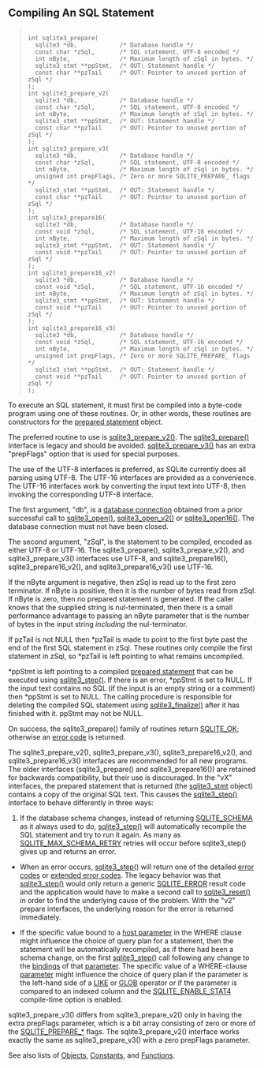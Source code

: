 ## Compiling An SQL Statement




> ```
> 
> int sqlite3_prepare(
>   sqlite3 *db,            /* Database handle */
>   const char *zSql,       /* SQL statement, UTF-8 encoded */
>   int nByte,              /* Maximum length of zSql in bytes. */
>   sqlite3_stmt **ppStmt,  /* OUT: Statement handle */
>   const char **pzTail     /* OUT: Pointer to unused portion of zSql */
> );
> int sqlite3_prepare_v2(
>   sqlite3 *db,            /* Database handle */
>   const char *zSql,       /* SQL statement, UTF-8 encoded */
>   int nByte,              /* Maximum length of zSql in bytes. */
>   sqlite3_stmt **ppStmt,  /* OUT: Statement handle */
>   const char **pzTail     /* OUT: Pointer to unused portion of zSql */
> );
> int sqlite3_prepare_v3(
>   sqlite3 *db,            /* Database handle */
>   const char *zSql,       /* SQL statement, UTF-8 encoded */
>   int nByte,              /* Maximum length of zSql in bytes. */
>   unsigned int prepFlags, /* Zero or more SQLITE_PREPARE_ flags */
>   sqlite3_stmt **ppStmt,  /* OUT: Statement handle */
>   const char **pzTail     /* OUT: Pointer to unused portion of zSql */
> );
> int sqlite3_prepare16(
>   sqlite3 *db,            /* Database handle */
>   const void *zSql,       /* SQL statement, UTF-16 encoded */
>   int nByte,              /* Maximum length of zSql in bytes. */
>   sqlite3_stmt **ppStmt,  /* OUT: Statement handle */
>   const void **pzTail     /* OUT: Pointer to unused portion of zSql */
> );
> int sqlite3_prepare16_v2(
>   sqlite3 *db,            /* Database handle */
>   const void *zSql,       /* SQL statement, UTF-16 encoded */
>   int nByte,              /* Maximum length of zSql in bytes. */
>   sqlite3_stmt **ppStmt,  /* OUT: Statement handle */
>   const void **pzTail     /* OUT: Pointer to unused portion of zSql */
> );
> int sqlite3_prepare16_v3(
>   sqlite3 *db,            /* Database handle */
>   const void *zSql,       /* SQL statement, UTF-16 encoded */
>   int nByte,              /* Maximum length of zSql in bytes. */
>   unsigned int prepFlags, /* Zero or more SQLITE_PREPARE_ flags */
>   sqlite3_stmt **ppStmt,  /* OUT: Statement handle */
>   const void **pzTail     /* OUT: Pointer to unused portion of zSql */
> );
> 
> ```



To execute an SQL statement, it must first be compiled into a byte\-code
program using one of these routines. Or, in other words, these routines
are constructors for the [prepared statement](../c3ref/stmt.html) object.


The preferred routine to use is [sqlite3\_prepare\_v2()](../c3ref/prepare.html). The
[sqlite3\_prepare()](../c3ref/prepare.html) interface is legacy and should be avoided.
[sqlite3\_prepare\_v3()](../c3ref/prepare.html) has an extra "prepFlags" option that is used
for special purposes.


The use of the UTF\-8 interfaces is preferred, as SQLite currently
does all parsing using UTF\-8\. The UTF\-16 interfaces are provided
as a convenience. The UTF\-16 interfaces work by converting the
input text into UTF\-8, then invoking the corresponding UTF\-8 interface.


The first argument, "db", is a [database connection](../c3ref/sqlite3.html) obtained from a
prior successful call to [sqlite3\_open()](../c3ref/open.html), [sqlite3\_open\_v2()](../c3ref/open.html) or
[sqlite3\_open16()](../c3ref/open.html). The database connection must not have been closed.


The second argument, "zSql", is the statement to be compiled, encoded
as either UTF\-8 or UTF\-16\. The sqlite3\_prepare(), sqlite3\_prepare\_v2(),
and sqlite3\_prepare\_v3()
interfaces use UTF\-8, and sqlite3\_prepare16(), sqlite3\_prepare16\_v2(),
and sqlite3\_prepare16\_v3() use UTF\-16\.


If the nByte argument is negative, then zSql is read up to the
first zero terminator. If nByte is positive, then it is the
number of bytes read from zSql. If nByte is zero, then no prepared
statement is generated.
If the caller knows that the supplied string is nul\-terminated, then
there is a small performance advantage to passing an nByte parameter that
is the number of bytes in the input string *including*
the nul\-terminator.


If pzTail is not NULL then \*pzTail is made to point to the first byte
past the end of the first SQL statement in zSql. These routines only
compile the first statement in zSql, so \*pzTail is left pointing to
what remains uncompiled.


\*ppStmt is left pointing to a compiled [prepared statement](../c3ref/stmt.html) that can be
executed using [sqlite3\_step()](../c3ref/step.html). If there is an error, \*ppStmt is set
to NULL. If the input text contains no SQL (if the input is an empty
string or a comment) then \*ppStmt is set to NULL.
The calling procedure is responsible for deleting the compiled
SQL statement using [sqlite3\_finalize()](../c3ref/finalize.html) after it has finished with it.
ppStmt may not be NULL.


On success, the sqlite3\_prepare() family of routines return [SQLITE\_OK](../rescode.html#ok);
otherwise an [error code](../rescode.html) is returned.


The sqlite3\_prepare\_v2(), sqlite3\_prepare\_v3(), sqlite3\_prepare16\_v2(),
and sqlite3\_prepare16\_v3() interfaces are recommended for all new programs.
The older interfaces (sqlite3\_prepare() and sqlite3\_prepare16())
are retained for backwards compatibility, but their use is discouraged.
In the "vX" interfaces, the prepared statement
that is returned (the [sqlite3\_stmt](../c3ref/stmt.html) object) contains a copy of the
original SQL text. This causes the [sqlite3\_step()](../c3ref/step.html) interface to
behave differently in three ways:


1. If the database schema changes, instead of returning [SQLITE\_SCHEMA](../rescode.html#schema) as it
always used to do, [sqlite3\_step()](../c3ref/step.html) will automatically recompile the SQL
statement and try to run it again. As many as [SQLITE\_MAX\_SCHEMA\_RETRY](../compile.html#max_schema_retry)
retries will occur before sqlite3\_step() gives up and returns an error.



- When an error occurs, [sqlite3\_step()](../c3ref/step.html) will return one of the detailed
[error codes](../rescode.html) or [extended error codes](../rescode.html#extrc). The legacy behavior was that
[sqlite3\_step()](../c3ref/step.html) would only return a generic [SQLITE\_ERROR](../rescode.html#error) result code
and the application would have to make a second call to [sqlite3\_reset()](../c3ref/reset.html)
in order to find the underlying cause of the problem. With the "v2" prepare
interfaces, the underlying reason for the error is returned immediately.



- If the specific value bound to a [host parameter](../lang_expr.html#varparam) in the
WHERE clause might influence the choice of query plan for a statement,
then the statement will be automatically recompiled, as if there had been
a schema change, on the first [sqlite3\_step()](../c3ref/step.html) call following any change
to the [bindings](../c3ref/bind_blob.html) of that [parameter](../lang_expr.html#varparam).
The specific value of a WHERE\-clause [parameter](../lang_expr.html#varparam) might influence the
choice of query plan if the parameter is the left\-hand side of a [LIKE](../lang_expr.html#like)
or [GLOB](../lang_expr.html#glob) operator or if the parameter is compared to an indexed column
and the [SQLITE\_ENABLE\_STAT4](../compile.html#enable_stat4) compile\-time option is enabled.




sqlite3\_prepare\_v3() differs from sqlite3\_prepare\_v2() only in having
the extra prepFlags parameter, which is a bit array consisting of zero or
more of the [SQLITE\_PREPARE\_\*](../c3ref/c_prepare_normalize.html#sqlitepreparepersistent) flags. The
sqlite3\_prepare\_v2() interface works exactly the same as
sqlite3\_prepare\_v3() with a zero prepFlags parameter.


See also lists of
 [Objects](../c3ref/objlist.html),
 [Constants](../c3ref/constlist.html), and
 [Functions](../c3ref/funclist.html).




